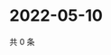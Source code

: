 # 2022-05-10

共 0 条

<!-- BEGIN WEIBO -->
<!-- 最后更新时间 Tue May 10 2022 20:38:36 GMT+0800 (China Standard Time) -->

<!-- END WEIBO -->
